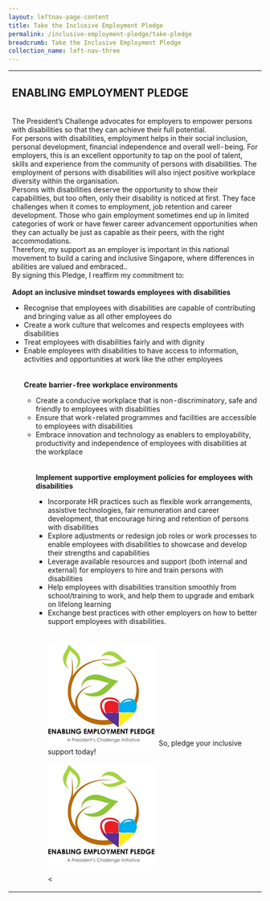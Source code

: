 ```yaml
---
layout: leftnav-page-content
title: Take the Inclusive Employment Pledge
permalink: /inclusive-employment-pledge/take-pledge
breadcrumb: Take the Inclusive Employment Pledge
collection_name: left-nav-three
---
```



<table cellpadding="10px" cellspacing="10px" border="0" width="100%"> 
<tr><td>
<h2>ENABLING EMPLOYMENT PLEDGE</h2>

<br>The President’s Challenge advocates for employers to empower persons with disabilities so that they can achieve their full potential.<br>
For persons with disabilities, employment helps in their social inclusion, personal development, financial independence and overall well-being. For employers, this is an excellent opportunity to tap on the pool of talent, skills and experience from the community of persons with disabilities. The employment of persons with disabilities will also inject positive workplace diversity within the organisation.<br>
Persons with disabilities deserve the opportunity to show their capabilities, but too often, only their disability is noticed at first. They face challenges when it comes to employment, job retention and career development. Those who gain employment sometimes end up in limited categories of work or have fewer career advancement opportunities when they can actually be just as capable as their peers, with the right accommodations. <br>
Therefore, my support as an employer is important in this national movement to build a caring and inclusive Singapore, where differences in abilities are valued and embraced..<br>
By signing this Pledge, I reaffirm my commitment to:<br>
<br>
<b>Adopt an inclusive mindset towards employees with disabilities</b>
<ul><li>Recognise that employees with disabilities are capable of contributing and bringing value as all other employees do</li>
<li>Create a work culture that welcomes and respects employees with disabilities</li>
<li>Treat employees with disabilities fairly and with dignity</li>
<li>Enable employees with disabilities to have access to information, activities and opportunities at work like the other employees</li>
<br>
<br>
<b>Create barrier-free workplace environments</b>
<ul><li>Create a conducive workplace that is non-discriminatory, safe and friendly to employees with disabilities</li>
<li>Ensure that work-related programmes and facilities are accessible to employees with disabilities</li>
<li>Embrace innovation and technology as enablers to employability, productivity and independence of employees with disabilities at the workplace</li>
<br>
<br>
<b>Implement supportive employment policies for employees with disabilities</b>
<ul><li>Incorporate HR practices such as flexible work arrangements, assistive technologies, fair remuneration and career development, that encourage hiring and retention of persons with disabilities</li>
<li>Explore adjustments or redesign job roles or work processes to enable employees with disabilities to showcase and develop their strengths and capabilities</li>
<li>Leverage available resources and support (both internal and external) for employers to hire and train persons with disabilities</li>
<li>Help employees with disabilities transition smoothly from school/training to work, and help them to upgrade and embark on lifelong learning</li>
<li>Exchange best practices with other employers on how to better support employees with disabilities. </li>
<br>
<br>
  <img src="images/pledge_logo.jpg">
So, pledge your inclusive support today! 

  <a href="https://form.gov.sg/#!/5e4a00425cb1370011a1d85c"><img src="images/pledge_logo.jpg" border="0"></a>

< 
</td></tr></table>

